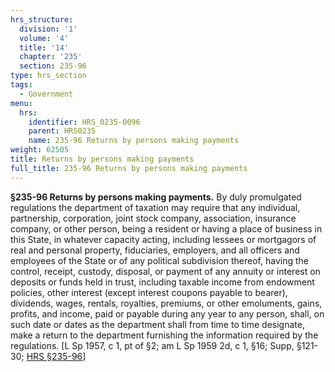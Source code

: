 ```yaml
---
hrs_structure:
  division: '1'
  volume: '4'
  title: '14'
  chapter: '235'
  section: 235-96
type: hrs_section
tags:
  - Government
menu:
  hrs:
    identifier: HRS_0235-0096
    parent: HRS0235
    name: 235-96 Returns by persons making payments
weight: 62505
title: Returns by persons making payments
full_title: 235-96 Returns by persons making payments
---
```

**§235-96 Returns by persons making payments.** By duly promulgated regulations the department of taxation may require that any individual, partnership, corporation, joint stock company, association, insurance company, or other person, being a resident or having a place of business in this State, in whatever capacity acting, including lessees or mortgagors of real and personal property, fiduciaries, employers, and all officers and employees of the State or of any political subdivision thereof, having the control, receipt, custody, disposal, or payment of any annuity or interest on deposits or funds held in trust, including taxable income from endowment policies, other interest (except interest coupons payable to bearer), dividends, wages, rentals, royalties, premiums, or other emoluments, gains, profits, and income, paid or payable during any year to any person, shall, on such date or dates as the department shall from time to time designate, make a return to the department furnishing the information required by the regulations. [L Sp 1957, c 1, pt of §2; am L Sp 1959 2d, c 1, §16; Supp, §121-30; [HRS §235-96](/title-14/chapter-235/section-235-96/)]